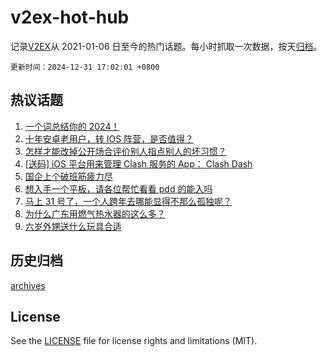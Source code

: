 # v2ex-hot-hub

 记录[V2EX](https://www.v2ex.com/)从 2021-01-06 日至今的热门话题。每小时抓取一次数据，按天[归档](archives)。

`更新时间：2024-12-31 17:02:01 +0800`

## 热议话题

1. [一个词总结你的 2024！](https://www.v2ex.com/t/1101473)
1. [十年安卓老用户，转 IOS 阵营，是否值得？](https://www.v2ex.com/t/1101339)
1. [怎样才能改掉公开场合评价别人指点别人的坏习惯？](https://www.v2ex.com/t/1101430)
1. [[送码] iOS 平台用来管理 Clash 服务的 App： Clash Dash](https://www.v2ex.com/t/1101519)
1. [国企上个破班筋疲力尽](https://www.v2ex.com/t/1101342)
1. [想入手一个平板，请各位帮忙看看 pdd 的能入吗](https://www.v2ex.com/t/1101431)
1. [马上 31 号了，一个人跨年去哪能显得不那么孤独呢？](https://www.v2ex.com/t/1101351)
1. [为什么广东用燃气热水器的这么多？](https://www.v2ex.com/t/1101451)
1. [六岁外甥送什么玩具合适](https://www.v2ex.com/t/1101496)

## 历史归档

[archives](archives)

## License

See the [LICENSE](LICENSE) file for license rights and limitations (MIT).
